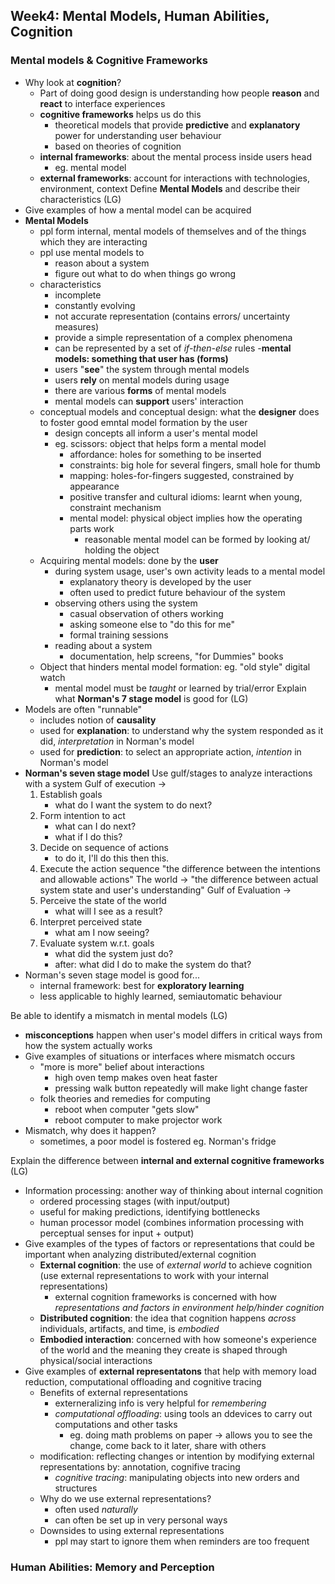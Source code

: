 ## Week4: Mental Models, Human Abilities, Cognition

### Mental models & Cognitive Frameworks
- Why look at __cognition__?
    - Part of doing good design is understanding how people __reason__ and __react__ to interface experiences 
    - __cognitive frameworks__ helps us do this
        - theoretical models that provide __predictive__ and __explanatory__ power for understanding user behaviour 
        - based on theories of cognition
    - __internal frameworks__: about the mental process inside users head 
        - eg. mental model
    - __external frameworks__: account for interactions with technologies, environment, context 
Define __Mental Models__ and describe their characteristics (LG)
- Give examples of how a mental model can be acquired
- __Mental Models__
    - ppl form internal, mental models of themselves and of the things which they are interacting
    - ppl use mental models to 
        - reason about a system
        - figure out what to do when things go wrong
    - characteristics
        - incomplete
        - constantly evolving
        - not accurate representation (contains errors/ uncertainty measures)
        - provide a simple representation of a complex phenomena
        - can be represented by a set of _if-then-else_ rules
    -__mental models: something that user has (forms)__
        - users "__see__" the system through mental models
        - users __rely__ on mental models during usage
        - there are various __forms__ of mental models
        - mental models can __support__ users' interaction
    - conceptual models and conceptual design: what the __designer__ does to foster good emntal model formation by the user 
        - design concepts all inform a user's mental model 
        - eg. scissors: object that helps form a mental model
            - affordance: holes for something to be inserted 
            - constraints: big hole for several fingers, small hole for thumb 
            - mapping: holes-for-fingers suggested, constrained by appearance
            - positive transfer and cultural idioms: learnt when young, constraint mechanism 
            - mental model: physical object implies how the operating parts work
                - reasonable mental model can be formed by looking at/ holding the object
    - Acquiring mental models: done by the __user__
        - during system usage, user's own activity leads to a mental model
            - explanatory theory is developed by the user
            - often used to predict future behaviour of the system
        - observing others using the system
            - casual observation of others working
            - asking someone else to "do this for me"
            - formal training sessions
        - reading about a system
            - documentation, help screens, "for Dummies" books
    - Object that hinders mental model formation: eg. "old style" digital watch
        - mental model must be _taught_ or learned by trial/error
Explain what __Norman's 7 stage model__ is good for (LG)
- Models are often "runnable"
    - includes notion of __causality__
    - used for __explanation__: to understand why the system responded as it did, _interpretation_ in Norman's model
    - used for __prediction__: to select an appropriate action, _intention_ in Norman's model
- __Norman's seven stage model__
Use gulf/stages to analyze interactions with a system 
Gulf of execution
    ->
    1. Establish goals
        - what do I want the system to do next?
    2. Form intention to act
        - what can I do next?
        - what if I do this?
    3. Decide on sequence of actions
        - to do it, I'll do this then this.
    4. Execute the action sequence
    "the difference between the intentions and allowable actions"
    The world 
    ->
    "the difference between actual system state and user's understanding"
    Gulf of Evaluation
    ->
    5. Perceive the state of the world 
        - what will I see as a result?
    6. Interpret perceived state
        - what am I now seeing?
    7. Evaluate system w.r.t. goals
        - what did the system just do?
        - after: what did I do to make the system do that?
- Norman's seven stage model is good for...
    - internal framework: best for __exploratory learning__
    - less applicable to highly learned, semiautomatic behaviour

Be able to identify a mismatch in mental models (LG)
- __misconceptions__ happen when user's model differs in critical ways from how the system actually works 
- Give examples of situations or interfaces where mismatch occurs
    - "more is more" belief about interactions
        - high oven temp makes oven heat faster
        - pressing walk button repeatedly will make light change faster
    - folk theories and remedies for computing
        - reboot when computer "gets slow"
        - reboot computer to make projector work
- Mismatch, why does it happen?
    - sometimes, a poor model is fostered
        eg. Norman's fridge

Explain the difference between __internal and external cognitive frameworks__ (LG)
- Information processing: another way of thinking about internal cognition
    - ordered processing stages (with input/output)
    - useful for making predictions, identifying bottlenecks
    - human processor model (combines information processing with perceptual senses for input + output)
- Give examples of the types of factors or representations that could be important when analyzing distributed/external cognition
    - __External cognition__: the use of _external world_ to achieve cognition (use external representations to work with your internal representations)
        - external cognition frameworks is concerned with how _representations and factors in environment help/hinder cognition_
    - __Distributed cognition__: the idea that cognition happens _across_ individuals, artifacts, and time, is _embodied_
    - __Embodied interaction__: concerned with how someone's experience of the world and the meaning they create is shaped through physical/social interactions
- Give examples of __external representatons__ that help with memory load reduction, computational offloading and cognitive tracing 
    - Benefits of external representations
        - externeralizing info is very helpful for _remembering_
        - _computational offloading_: using tools an ddevices to carry out computations and other tasks 
            - eg. doing math problems on paper -> allows you to see the change, come back to it later, share with others
    - modification: reflecting changes or intention by modifying external representations by: annotation, cognifive tracing
        - _cognitive tracing_: manipulating objects into new orders and structures
    - Why do we use external representations?
        - often used _naturally_
        - can often be set up in very personal ways
    - Downsides to using external representations
        - ppl may start to ignore them when reminders are too frequent

### Human Abilities: Memory and Perception

